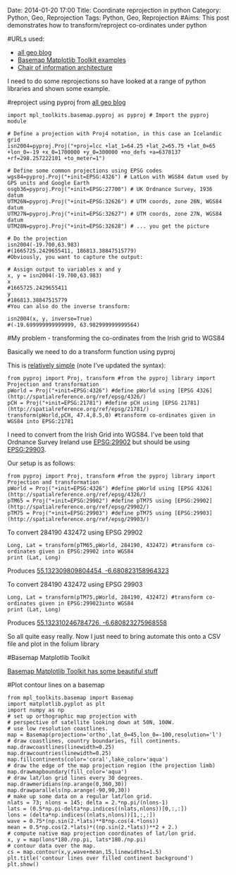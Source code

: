 Date: 2014-01-20 17:00
Title: Coordinate reprojection in python
Category: Python, Geo, Reprojection
Tags: Python, Geo, Reprojection
#Aims:
This post demonstrates how to transform/reproject co-ordinates under python



#URLs used:
* [all geo blog](http://all-geo.org/volcan01010/2012/11/change-coordinates-with-pyproj/)
* [Basemap Matplotlib Toolkit examples](http://matplotlib.org/basemap/users/examples.html)
* [Chair of information architecture](http://www.ia.arch.ethz.ch/lat-lon-to-ch-coordinates/)

I need to do some reprojections so have looked at a range of python libraries and shown some example. 

#reproject using pyproj
from [all geo blog](http://all-geo.org/volcan01010/2012/11/change-coordinates-with-pyproj/)


	import mpl_toolkits.basemap.pyproj as pyproj # Import the pyproj module
 
	# Define a projection with Proj4 notation, in this case an Icelandic grid
	isn2004=pyproj.Proj("+proj=lcc +lat_1=64.25 +lat_2=65.75 +lat_0=65 +lon_0=-19 +x_0=1700000 +y_0=300000 +no_defs +a=6378137 +rf=298.257222101 +to_meter=1")
 
	# Define some common projections using EPSG codes
	wgs84=pyproj.Proj("+init=EPSG:4326") # LatLon with WGS84 datum used by GPS units and Google Earth
	osgb36=pyproj.Proj("+init=EPSG:27700") # UK Ordnance Survey, 1936 datum
	UTM26N=pyproj.Proj("+init=EPSG:32626") # UTM coords, zone 26N, WGS84 datum
	UTM27N=pyproj.Proj("+init=EPSG:32627") # UTM coords, zone 27N, WGS84 datum
	UTM28N=pyproj.Proj("+init=EPSG:32628") # ... you get the picture

	# Do the projection
	isn2004(-19.700,63.983)
	#(1665725.2429655411, 186813.38847515779)
	#Obviously, you want to capture the output:

	# Assign output to variables x and y
	x, y = isn2004(-19.700,63.983)
	x
	#1665725.2429655411
	y
	#186813.38847515779
	#You can also do the inverse transform:

	isn2004(x, y, inverse=True)
	#(-19.699999999999999, 63.982999999999564)


#My problem - transforming the co-ordinates from the Irish grid to WGS84

Basically we need to do a transform function using pyproj

This is [relatively simple](http://www.ia.arch.ethz.ch/lat-lon-to-ch-coordinates/) (note I've updated the syntax):



	from pyproj import Proj, transform #from the pyproj library import Projection and transformation
	pWorld = Proj("+init=EPSG:4326") #define pWorld using [EPSG 4326](http://spatialreference.org/ref/epsg/4326/)
	pCH = Proj("+init=EPSG:21781") #define pCH using [EPSG 21781](http://spatialreference.org/ref/epsg/21781/)
	transform(pWorld,pCH, 47.4,8.5,0) #transform co-ordinates given in WGS84 into EPSG:21781


I need to convert from the Irish Grid into WGS84. I've been told that Ordnance Survey Ireland use [EPSG:29902](http://spatialreference.org/ref/epsg/29902/) but should be using [EPSG:29903](http://spatialreference.org/ref/epsg/29903/).

Our setup is as follows:

	from pyproj import Proj, transform #from the pyproj library import Projection and transformation
	pWorld = Proj("+init=EPSG:4326") #define pWorld using [EPSG 4326](http://spatialreference.org/ref/epsg/4326/)
    pTM65 = Proj("+init=EPSG:29902") #define pTM75 using [EPSG:29902](http://spatialreference.org/ref/epsg/29902/)
    pTM75 = Proj("+init=EPSG:29903") #define pTM75 using [EPSG:29903](http://spatialreference.org/ref/epsg/29903/)


To convert 284190	432472  using EPSG 29902

	Long, Lat = transform(pTM65,pWorld, 284190, 432472) #transform co-ordinates given in EPSG:29902 into WGS84
	print (Lat, Long)

Produces [55.132309809804454, -6.680823158964323](https://maps.google.co.uk/maps?q=55.132309809804454,+-6.680823158964323)

To convert 284190	432472  using EPSG 29903

	Long, Lat = transform(pTM75,pWorld, 284190, 432472) #transform co-ordinates given in EPSG:299023into WGS84
	print (Lat, Long)

Produces [55.132310246784726, -6.680823275968558](https://maps.google.co.uk/maps?q=55.132310246784726,+-6.680823275968558)

So all quite easy really. Now I just need to bring automate this onto a CSV file and plot in the folium library

#Basemap Matplotlib Toolkit

[Basemap Matplotlib Toolkit has some beautiful stuff](http://matplotlib.org/basemap/users/examples.html) 

#Plot contour lines on a basemap

	from mpl_toolkits.basemap import Basemap
	import matplotlib.pyplot as plt
	import numpy as np
	# set up orthographic map projection with
	# perspective of satellite looking down at 50N, 100W.
	# use low resolution coastlines.
	map = Basemap(projection='ortho',lat_0=45,lon_0=-100,resolution='l')
	# draw coastlines, country boundaries, fill continents.
	map.drawcoastlines(linewidth=0.25)
	map.drawcountries(linewidth=0.25)
	map.fillcontinents(color='coral',lake_color='aqua')
	# draw the edge of the map projection region (the projection limb)
	map.drawmapboundary(fill_color='aqua')
	# draw lat/lon grid lines every 30 degrees.
	map.drawmeridians(np.arange(0,360,30))
	map.drawparallels(np.arange(-90,90,30))
	# make up some data on a regular lat/lon grid.
	nlats = 73; nlons = 145; delta = 2.*np.pi/(nlons-1)
	lats = (0.5*np.pi-delta*np.indices((nlats,nlons))[0,:,:])
	lons = (delta*np.indices((nlats,nlons))[1,:,:])
	wave = 0.75*(np.sin(2.*lats)**8*np.cos(4.*lons))
	mean = 0.5*np.cos(2.*lats)*((np.sin(2.*lats))**2 + 2.)
	# compute native map projection coordinates of lat/lon grid.
	x, y = map(lons*180./np.pi, lats*180./np.pi)
	# contour data over the map.
	cs = map.contour(x,y,wave+mean,15,linewidths=1.5)
	plt.title('contour lines over filled continent background')
	plt.show()

